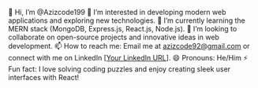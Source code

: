 👋 Hi, I’m @Azizcode199
👀 I’m interested in developing modern web applications and exploring new technologies.
🌱 I’m currently learning the MERN stack (MongoDB, Express.js, React.js, Node.js).
💞️ I’m looking to collaborate on open-source projects and innovative ideas in web development.
📫 How to reach me: Email me at azizcode92@gmail.com or connect with me on LinkedIn [[Your LinkedIn URL](https://www.linkedin.com/in/aziz-rahman-7a24a0283/)].
😄 Pronouns: He/Him
⚡ Fun fact: I love solving coding puzzles and enjoy creating sleek user interfaces with React!


<!---
Azizcode199/Azizcode199 is a ✨ special ✨ repository because its `README.md` (this file) appears on your GitHub profile.
You can click the Preview link to take a look at your changes.
--->
